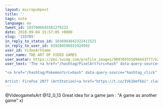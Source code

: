 ```yaml
---
layout: micropubpost
title: ''
tags: note
language: en
tweet_id: 1037006645581279232
date: 2018-09-04 15:57:05 +0000
slug: '155705'
in_reply_to_status_id: 1036984842322411521
in_reply_to_user_id: 839280506931924992
user_id: VideoArtGame
user_name: THE ART OF VIDEO GAMES
user_avatar: https://pbs.twimg.com/profile_images/909705555098443777/h2LZE2he.jpg
user_text: 'The <a href="/hashtag/PixelArt?src=hash" data-query-source="hashtag_click" class="twitter-hashtag pretty-link js-nav" dir="ltr"><s>#</s><b>PixelArt</b></a> of <a href="/hashtag/Fallout?src=hash" data-query-source="hashtag_click" class="twitter-hashtag pretty-link js-nav" dir="ltr"><s>#</s><b>Fallout</b></a> <img class="Emoji Emoji--forText" src="https://abs.twimg.com/emoji/v2/72x72/1f680.png" draggable="false" alt="🚀" title="Fusée" aria-label="Emoji: Fusée"><img class="Emoji Emoji--forText" src="https://abs.twimg.com/emoji/v2/72x72/1f3a8.png" draggable="false" alt="🎨" title="Palette de peinture" aria-label="Emoji: Palette de peinture">

"<a href="/hashtag/Pokemon?src=hash" data-query-source="hashtag_click" class="twitter-hashtag pretty-link js-nav" dir="ltr"><s>#</s><b>Pokemon</b></a> Fallout Version"

Artist: FireFox 2077 (ArtStation)<a href="https://t.co/IVkI6mfkbi" class="twitter-timeline-link u-hidden" data-pre-embedded="true" dir="ltr">pic.twitter.com/IVkI6mfkbi</a>'
---
```

@VideogameIsArt @12_0_13 Great idea for a game jam : "A game as another game" x)
